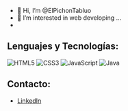 - 👋 Hi, I’m @ElPichonTabluo
- 👀 I’m interested in web developing ...
- 
## Lenguajes y Tecnologías:

![HTML5](https://img.shields.io/badge/HTML5-E34F26?style=flat-square&logo=html5&logoColor=white)
![CSS3](https://img.shields.io/badge/CSS3-1572B6?style=flat-square&logo=css3&logoColor=white)
![JavaScript](https://img.shields.io/badge/JavaScript-F7DF1E?style=flat-square&logo=javascript&logoColor=black)
![Java](https://img.shields.io/badge/Java-007396?style=flat-square&logo=java&logoColor=white)

## Contacto:

- [LinkedIn](https://www.linkedin.com/in/juan-alvarez-953088316/)
<!---
ElPichonTabluo/ElPichonTabluo is a ✨ special ✨ repository because its `README.md` (this file) appears on your GitHub profile.
You can click the Preview link to take a look at your changes.
--->
